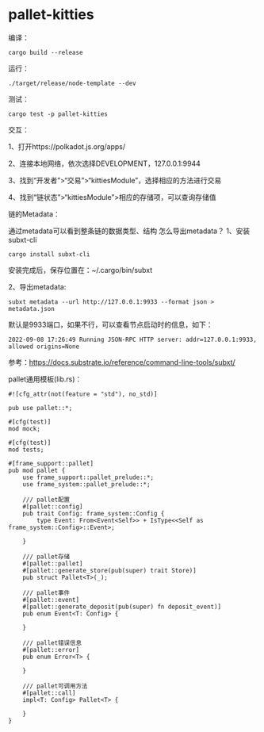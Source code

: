 # pallet-kitties

编译：
```
cargo build --release
```

运行：

```
./target/release/node-template --dev
```

测试：
```
cargo test -p pallet-kitties
```

交互：

1、打开https://polkadot.js.org/apps/  

2、连接本地网络，依次选择DEVELOPMENT，127.0.0.1:9944

3、找到“开发者”>“交易”>“kittiesModule”，选择相应的方法进行交易

4、找到“链状态”>“kittiesModule”>相应的存储项，可以查询存储值


链的Metadata：

通过metadata可以看到整条链的数据类型、结构
怎么导出metadata？
1、安装subxt-cli
```
cargo install subxt-cli
```
安装完成后，保存位置在：~/.cargo/bin/subxt

2、导出metadata:
```
subxt metadata --url http://127.0.0.1:9933 --format json > metadata.json
```
默认是9933端口，如果不行，可以查看节点启动时的信息，如下：
```
2022-09-08 17:26:49 Running JSON-RPC HTTP server: addr=127.0.0.1:9933, allowed origins=None
```

参考：https://docs.substrate.io/reference/command-line-tools/subxt/


pallet通用模板(lib.rs)：
```
#![cfg_attr(not(feature = "std"), no_std)]

pub use pallet::*;

#[cfg(test)]
mod mock;

#[cfg(test)]
mod tests;

#[frame_support::pallet]
pub mod pallet {
	use frame_support::pallet_prelude::*;
	use frame_system::pallet_prelude::*;

    /// pallet配置
	#[pallet::config]
	pub trait Config: frame_system::Config {
		type Event: From<Event<Self>> + IsType<<Self as frame_system::Config>::Event>;

	}

    /// pallet存储
	#[pallet::pallet]
	#[pallet::generate_store(pub(super) trait Store)]
	pub struct Pallet<T>(_);

    /// pallet事件
	#[pallet::event]
	#[pallet::generate_deposit(pub(super) fn deposit_event)]
	pub enum Event<T: Config> {
        
	}

    /// pallet错误信息
	#[pallet::error]
	pub enum Error<T> {
        
	}

    /// pallet可调用方法
	#[pallet::call]
	impl<T: Config> Pallet<T> {

	}
}

```

